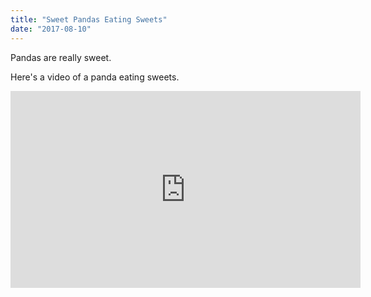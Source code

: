 ```yaml
---
title: "Sweet Pandas Eating Sweets"
date: "2017-08-10"
---
```

Pandas are really sweet.
<!-- endexcerpt -->

Here's a video of a panda eating sweets.

<iframe width="560" height="315" src="https://www.youtube.com/embed/4n0xNbfJLR8" frameborder="0" allowfullscreen></iframe>